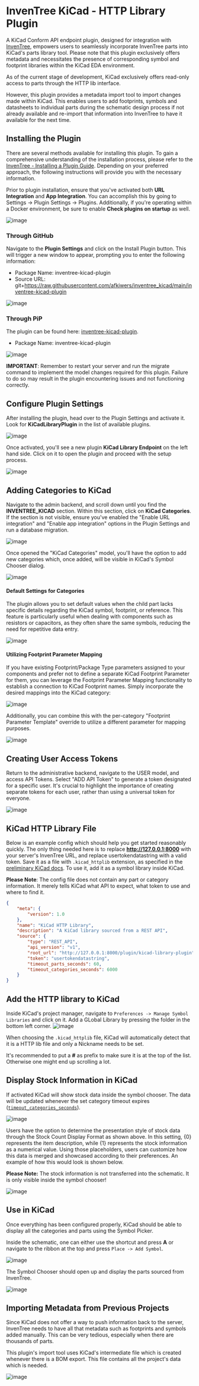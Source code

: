 # InvenTree KiCad - HTTP Library Plugin

A KiCad Conform API endpoint plugin, designed for integration with [InvenTree](https://inventree.org), empowers users to seamlessly incorporate InvenTree parts into KiCad's parts library tool. Please note that this plugin exclusively offers metadata and necessitates the presence of corresponding symbol and footprint libraries within the KiCad EDA environment.

As of the current stage of development, KiCad exclusively offers read-only access to parts through the HTTP lib interface.

However, this plugin provides a metadata import tool to import changes made within KiCad. This enables users to add footprints, symbols and datasheets to individual parts during the schematic design process if not already available and re-import that information into InvenTree to have it available for the next time.

## Installing the Plugin

There are several methods available for installing this plugin. To gain a comprehensive understanding of the installation process, please refer to the [InvenTree - Installing a Plugin Guide](https://docs.inventree.org/en/latest/extend/plugins/install/#installation-methods). Depending on your preferred approach, the following instructions will provide you with the necessary information.

Prior to plugin installation, ensure that you've activated both **URL Integration** and **App Integration**. You can accomplish this by going to Settings → Plugin Settings → Plugins. Additionally, if you're operating within a Docker environment, be sure to enable **Check plugins on startup** as well.

![image](https://raw.githubusercontent.com/afkiwers/inventree_kicad/main/images/plugin_general_settings.png)

### Through GitHub

Navigate to the **Plugin Settings** and click on the Install Plugin button. This will trigger a new window to appear, prompting you to enter the following information:

- Package Name: inventree-kicad-plugin
- Source URL: git+<https://raw.githubusercontent.com/afkiwers/inventree_kicad/main/inventree-kicad-plugin>

![image](https://raw.githubusercontent.com/afkiwers/inventree_kicad/main/images/install_plugin_via_github_url.png)

### Through PiP

The plugin can be found here: [inventree-kicad-plugin](https://pypi.org/project/inventree-kicad-plugin/).

- Package Name: inventree-kicad-plugin

![image](https://raw.githubusercontent.com/afkiwers/inventree_kicad/main/images/pip_install.png)

**IMPORTANT**: Remember to restart your server and run the migrate command to implement the model changes required for this plugin. Failure to do so may result in the plugin encountering issues and not functioning correctly.

## Configure Plugin Settings

After installing the plugin, head over to the Plugin Settings and activate it. Look for **KiCadLibraryPlugin** in the list of available plugins. 

![image](https://raw.githubusercontent.com/afkiwers/inventree_kicad/main/images/plugin_settings.png)


Once activated, you'll see a new plugin **KiCad Library Endpoint** on the left hand side. Click on it to open the plugin and proceed with the setup process.

![image](https://raw.githubusercontent.com/afkiwers/inventree_kicad/main/images/new_plugin.png)


## Adding Categories to KiCad

Navigate to the admin backend, and scroll down until you find the **INVENTREE_KICAD** section. Within this section, click on **KiCad Categories**.
If the section is not visible, ensure you've enabled the "Enable URL integration" and "Enable app integration" options in the Plugin Settings and run a database migration.

![image](https://raw.githubusercontent.com/afkiwers/inventree_kicad/main/images/admin_model.png)

Once opened the "KiCad Categories" model, you'll have the option to add new categories which, once added, will be visible in KiCad's Symbol Chooser dialog.

![image](https://raw.githubusercontent.com/afkiwers/inventree_kicad/main/images/admin_add_change_categories.png)

#### Default Settings for Categories

The plugin allows you to set default values when the child part lacks specific details regarding the KiCad symbol, footprint, or reference. This feature is particularly useful when dealing with components such as resistors or capacitors, as they often share the same symbols, reducing the need for repetitive data entry.

![image](https://raw.githubusercontent.com/afkiwers/inventree_kicad/main/images/admin_add_category.png)

#### Utilizing Footprint Parameter Mapping

If you have existing Footprint/Package Type parameters assigned to your components and prefer not to define a separate KiCad Footprint Parameter for them, you can leverage the Footprint Parameter Mapping functionality to establish a connection to KiCad Footprint names. Simply incorporate the desired mappings into the KiCad category:

![image](https://raw.githubusercontent.com/afkiwers/inventree_kicad/main/images/admin_footprint_mappings.png)

Additionally, you can combine this with the per-category "Footprint Parameter Template" override to utilize a different parameter for mapping purposes.

![image](https://raw.githubusercontent.com/afkiwers/inventree_kicad/main/images/admin_footprint_parameter_override.png)

## Creating User Access Tokens

Return to the administrative backend, navigate to the USER model, and access API Tokens. Select "ADD API Token" to generate a token designated for a specific user. It's crucial to highlight the importance of creating separate tokens for each user, rather than using a universal token for everyone.

![image](https://raw.githubusercontent.com/afkiwers/inventree_kicad/main/images/admin_tokens.png)

## KiCad HTTP Library File

Below is an example config which should help you get started reasonably quickly. The only thing needed here is to replace **<http://127.0.0.1:8000>** with your server's InvenTree URL, and replace usertokendatastring with a valid token. Save it as a file with `.kicad_httplib` extension, as specified in the [preliminary KiCad docs](https://docs.kicad.org/master/en/eeschema/eeschema_advanced.html#http-libraries). To use it, add it as a symbol library inside KiCad.

**Please Note**: The config file does not contain any part or category information. It merely tells KiCad what API to expect, what token to use and where to find it.

```json
{
    "meta": {
        "version": 1.0
    },
    "name": "KiCad HTTP Library",
    "description": "A KiCad library sourced from a REST API",
    "source": {
        "type": "REST_API",
        "api_version": "v1",
        "root_url": "http://127.0.0.1:8000/plugin/kicad-library-plugin",
        "token": "usertokendatastring",
        "timeout_parts_seconds": 60,
        "timeout_categories_seconds": 6000
    }
}
```

## Add the HTTP library to KiCad

Inside KiCad's project manager, navigate to `Preferences -> Manage Symbol Libraries` and click on it. Add a GLobal Library by pressing the folder in the bottom left corner.
![image](https://raw.githubusercontent.com/afkiwers/inventree_kicad/main/images/add_symbol_lib.png)

When choosing the `.kicad_httplib` file, KiCad will automatically detect that it is a HTTP lib file and only a Nickname needs to be set.

It's recommended to put a **#** as prefix to make sure it is at the top of the list. Otherwise one might end up scrolling a lot.

## Display Stock Information in KiCad
If activated KiCad will show stock data inside the symbol chooser. The data will be updated whenever the set category timeout expires ([`timeout_categories_seconds`](#kicad-http-library-file)). 

![image](https://raw.githubusercontent.com/afkiwers/inventree_kicad/main/images/stock_data_settings.png)

Users have the option to determine the presentation style of stock data through the Stock Count Display Format as shown above. In this setting, {0} represents the item description, while {1} represents the stock information as a numerical value. Using those placeholders, users can customize how this data is merged and showcased according to their preferences. An example of how this would look is shown below. 

**Please Note:** The stock information is not transferred into the schematic. It is only visible inside the symbol chooser!

![image](https://raw.githubusercontent.com/afkiwers/inventree_kicad/main/images/stock_data.png)


## Use in KiCad

Once everything has been configured properly, KiCad should be able to display all the categories and parts using the Symbol Picker.

Inside the schematic, one can either use the shortcut and press **A** or navigate to the ribbon at the top and press `Place -> Add Symbol`.

![image](https://raw.githubusercontent.com/afkiwers/inventree_kicad/main/images/eeschema_open_chooser.png)

The Symbol Chooser should open up and display the parts sourced from InvenTree.

![image](https://raw.githubusercontent.com/afkiwers/inventree_kicad/main/images/symbol_chooser.png)

## Importing Metadata from Previous Projects

Since KiCad does not offer a way to push information back to the server, InvenTree needs to have all that metadata such as footprints and symbols added manually. This can be very tedious, especially when there are thousands of parts.

This plugin's import tool uses KiCad's intermediate file which is created whenever there is a BOM export. This file contains all the project's data which is needed.

![image](https://raw.githubusercontent.com/afkiwers/inventree_kicad/main/images/kicad_meta_data_import.png)
